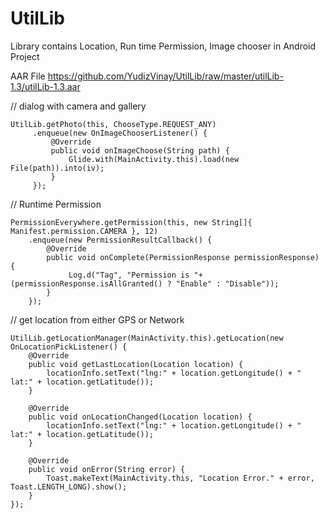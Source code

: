 # UtilLib
Library contains Location, Run time Permission, Image chooser in Android Project

AAR File
https://github.com/YudizVinay/UtilLib/raw/master/utilLib-1.3/utilLib-1.3.aar


// dialog with camera and gallery
```
UtilLib.getPhoto(this, ChooseType.REQUEST_ANY)
     .enqueue(new OnImageChooserListener() {
         @Override
         public void onImageChoose(String path) {
             Glide.with(MainActivity.this).load(new File(path)).into(iv);
         }
     });
```

// Runtime Permission
```
PermissionEverywhere.getPermission(this, new String[]{ Manifest.permission.CAMERA }, 12)
    .enqueue(new PermissionResultCallback() {
        @Override
        public void onComplete(PermissionResponse permissionResponse) {
             Log.d("Tag", "Permission is "+(permissionResponse.isAllGranted() ? "Enable" : "Disable"));
        }
    });
```

// get location from either GPS or Network
```
UtilLib.getLocationManager(MainActivity.this).getLocation(new OnLocationPickListener() {
    @Override
    public void getLastLocation(Location location) {
        locationInfo.setText("lng:" + location.getLongitude() + " lat:" + location.getLatitude());
    }

    @Override
    public void onLocationChanged(Location location) {
        locationInfo.setText("lng:" + location.getLongitude() + " lat:" + location.getLatitude());
    }

    @Override
    public void onError(String error) {
        Toast.makeText(MainActivity.this, "Location Error." + error, Toast.LENGTH_LONG).show();
    }
});
```
